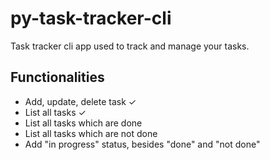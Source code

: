# py-task-tracker-cli

Task tracker cli app used to track and manage your tasks.

## Functionalities

- Add, update, delete task ✓
- List all tasks ✓
- List all tasks which are done
- List all tasks which are not done
- Add "in progress" status, besides "done" and "not done"
